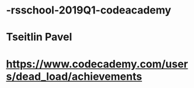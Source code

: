 # -rsschool-2019Q1-codeacademy
# Tseitlin Pavel
# https://www.codecademy.com/users/dead_load/achievements

